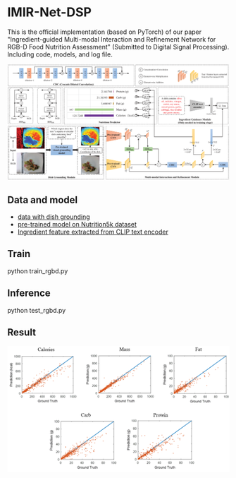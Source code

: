 # IMIR-Net-DSP
This is the official implementation (based on PyTorch) of our paper "Ingredient-guided Multi-modal Interaction and Refinement Network for RGB-D Food Nutrition Assessment" (Submitted to Digital Signal Processing).
Including code, models, and log file.

<div align="center">
  <img src="https://github.com/nianfd/IMIR-Net-DSP/blob/main/framework.png" width=800 />
</div>

## Data and model
- [data with dish grounding](https://pan.baidu.com/s/1VzYF3wWGLrYJHH4liUEhDw?pwd=14x6)
- [pre-trained model on Nutrition5k dataset](https://pan.baidu.com/s/1x-TSXCddzoZjALfB0rIamQ?pwd=hz1e)
- [Ingredient feature extracted from CLIP text encoder](https://pan.baidu.com/s/159EDLOwMtHj549Cjube0YA?pwd=7f4d)

## Train
python train_rgbd.py

## Inference
python test_rgbd.py

## Result
<div align="center">
  <img src="https://github.com/nianfd/IMIR-Net-DSP/blob/main/results.png" width=800 />
</div>
